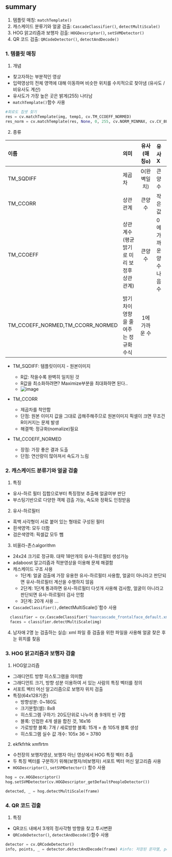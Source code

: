 ## summary  
1. 템플릿 매칭: `matchTemplate()`  
2. 캐스케이드 분류기와 얼굴 검출: `CascadeClassifier()`, `detectMultiScale()`  
3. HOG 앍고리즘과 보행자 검출: `HOGDescriptor()`, `setSVMDetector()`  
4. QR 코드 검출: `QRCodeDetector()`, `detectAndDecode()`  



### 1. 템플릿 매칭
1. 개념
  - 찾고자하는 부분적인 영상
  - 입력영상의 전체 영역에 대해 이동하며 비슷한 위치를 수치적으로 찾아냄 (유사도 / 비유사도 계산)
  - 유사도가 가장 높은 곳은 밝게(255) 나타남
  - `matchTemplate()`함수 사용

```py
#회로도 칩셋 찾기
res = cv.matchTemplate(img, temp1, cv.TM_CCOEFF_NORMED)
res_norm = cv.matchTemplate(res, None, 0, 255, cv.NORM_MINMAX, cv.CV_8U)
```

2. 종류

| 이름 |의미     |유사(매칭o)    |유사X      |
|:-----|:--------|:----------------:|:-------|
|TM_SQDIFF|제곱차 | 0(완벽일치) | 큰 양수|
|TM_CCORR|상관관계|큰양수             |작은값|
|TM_CCOEFF|상관계수(평균밝기로 미리 보정후 상관관계) |큰양수|0에 가까운 양수나 음수|
|TM_CCOEFF_NORMED,TM_CCORR_NORMED|밝기차이 영향을 줄여주는 정규화 수식 |1에 가까운 수||(0~1사이의 실수값)|


  - TM_SQDIFF: 템플릿이미지 - 원본이미지
    - R값: 작을수록 완벽히 일치된 것
    - R값을 최소화하려면? Maximize부분을 최대화하면 된다.. 
    - ![image](https://user-images.githubusercontent.com/74126735/206187362-aee71ff4-4543-4d5d-825d-f66a854bb3dc.png)

  - TM_CCORR
    - 제곱차를 착안함
    - 단점: 원본 이미지 값을 그대로 곱해주해주므로 원본이미지 픽셀이 크면 무조건 R이커지는 문제 발생 
    - 해결책: 정규화(nomalize)필요
  - TM_CCOEFF_NORMED
    - 장점: 가장 좋은 결과 도출
    - 단점: 연산량이 많아져서 속도가 느림

### 2. 캐스케이드 분류기와 얼굴 검출
1. 특징
  - 유사-하르 필터 집합으로부터 특징정보 추출해 얼굴여부 판단
  - 부스팅기반으로 다양한 객체 검출 가능, 속도와 정확도 인정받음

2. 유사-하르필터
  - 흑백 사각형이 서로 붙어 있는 형태로 구성된 필터
  - 흰색영역: 모두 더함
  - 검은색영역: 픽셀값 모두 뺌

3. 비올라-존스algorithm
  - 24x24 크기로 정규화. 대략 18만개의 유사-하르필터 생성가능
  - adaboost  알고리즘과 적분영상을 이용해 문제 해결함
  - 캐스케이드 구조 사용
    - 1단계: 얼굴 검출에 가장 유용한 유사-하르필터 사용함, 얼굴이 아니라고 판단되면 유사-하르필터 계산을 수행하지 않음
    - 2단계: 1단계 통과하면 유사-하르필터 다섯개 사용해 검사함, 얼굴이 아니라고 판단되면 유사-하르필터 검사 안함
    - 3단계: 20개 사용 ...
  - `CascadeClassifier(),`detectMultiScale()`함수 사용  
```py
  classifier = cv.CascadeClassifier('haarcascade_frontalface_default.xml')
  faces = classifier.detectMultiScale(img)
```
4. 남자애 2명 눈 검출하는 실습: xml 파일 중 검출을 위한 파일을 사용해 얼굴 찾은 후 눈 위치를 찾음

### 3. HOG 앍고리즘과 보행자 검출
1. HOG알고리즘
  - 그래디언트 방향 히스토그램을 의미함
  - 그래디언트 크기, 방향 성분 이용하여 서 있는 사람의 특징 벡터를 정의
  - 서포트 벡터 머신 알고리즘으로 보행자 위치 검출
  - 특징(64x128기준)
    - 방향성분: 0~180도
    - 크기분할(셀): 8x8 
    - 히스토그램 구하기: 20도단위로 나누어 총 9개의 빈 구함
    - 블록: 인접한 4개 셀을 합친 것, 16x16
    - 가로방향 블록: 7개 / 세로방향 블록: 15개 = 총 105개 블록 생성
    - 히스토그램 실수 값 개수: 105x 36 = 3780

2. ekfkfrhk xmflrtm
  - 수천장의 보행자영상, 보행자 아닌 영상에서 HOG 특징 벡터 추출
  - 두 특징 벡터를 구분하기 위해(보행자/비보행자) 서포트 벡터 머신 알고리즘 사용
  - `HOGDescriptor()`, `setSVMDetector()` 함수 사용
```py
hog = cv.HOGDescriptor()
hog.setSVMDetector(cv.HOGDescriptor_getDefaultPeopleDetector())

detected, _ = hog.detectMultiScale(frame)
```

### 4. QR 코드 검출
1. 특징
  - QR코드 내에서 3개의 정사각형 방향을 찾고 투시변환
  - `QRCodeDetector()`, `detectAndDecode()`함수 사용

```py
detector = cv.QRCodeDetector()
info, points, _ = detector.detectAndDecode(frame) #info: 저장된 문자열, points: qr코드 영역
```
